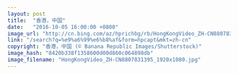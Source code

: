 ```yaml
---
layout: post
title:  "香港，中国"
date:   "2016-10-05 16:00:00 +0800"
image_url: "http://cn.bing.com/az/hprichbg/rb/HongKongVideo_ZH-CN8807831395_1920x1080.jpg"
link: "/search?q=%e9%a6%99%e6%b8%af&form=hpcapt&mkt=zh-cn"
copyright: "香港，中国 (© Banana Republic Images/Shutterstock)"
image_hash: "8420b338f1358600d00d860c064898db"
image_filename: "HongKongVideo_ZH-CN8807831395_1920x1080.jpg"
---
```

